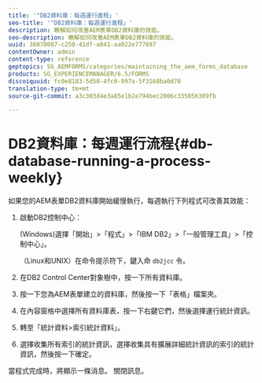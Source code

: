 ```yaml
---
title: '"DB2資料庫：每週運行進程」'
seo-title: '"DB2資料庫：每週運行進程」'
description: 瞭解如何改善AEM表單DB2資料庫的效能。
seo-description: 瞭解如何改善AEM表單DB2資料庫的效能。
uuid: 36070087-c250-41df-a841-aa922e777697
contentOwner: admin
content-type: reference
geptopics: SG_AEMFORMS/categories/maintaining_the_aem_forms_database
products: SG_EXPERIENCEMANAGER/6.5/FORMS
discoiquuid: fc0e8183-5d50-4fc0-997a-5f3168ba0d70
translation-type: tm+mt
source-git-commit: a3c303d4e3a85e1b2e794bec2006c335056309fb

---
```



# DB2資料庫：每週運行流程{#db-database-running-a-process-weekly}

如果您的AEM表單DB2資料庫開始緩慢執行，每週執行下列程式可改善其效能：

1. 啟動DB2控制中心：

   (Windows)選擇「開始」>「程式」>「IBM DB2」>「一般管理工具」>「控制中心」。

   （Linux和UNIX）在命令提示符下，鍵入命 `db2jcc` 令。

1. 在DB2 Control Center對象樹中，按一下所有資料庫。
1. 按一下您為AEM表單建立的資料庫，然後按一下「表格」檔案夾。
1. 在內容窗格中選擇所有資料庫表，按一下右鍵它們，然後選擇運行統計資訊。
1. 轉至「統計資料>索引統計資料」。
1. 選擇收集所有索引的統計資訊，選擇收集具有擴展詳細統計資訊的索引的統計資訊，然後按一下確定。

當程式完成時，將顯示一條消息。 關閉訊息。
